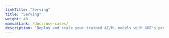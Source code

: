 ```yaml
---
linkTitle: "Serving"
title: "Serving"
weight: 40
manualLink: /docs/use-cases/
description: "Deploy and scale your trained AI/ML models with GKE's production-ready serving infrastructure. Leverage containerized serving solutions to deliver low-latency predictions and handle high traffic volumes. "
---
```

